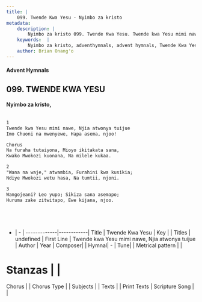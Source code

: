 ```yaml
---
title: |
    099. Twende Kwa Yesu - Nyimbo za kristo
metadata:
    description: |
        Nyimbo za kristo 099. Twende Kwa Yesu. Twende kwa Yesu mimi nawe, Njia atwonya tuijue Imo Chuoni na mwenyewe, Hapa asema, njoo!  Chorus Na furaha tutaiyona, Mioyo ikitakata sana, Kwako Mwokozi kuonana, Na milele kukaa.  
    keywords:  |
        Nyimbo za kristo, adventhymnals, advent hymnals, Twende Kwa Yesu, Twende kwa Yesu mimi nawe, Njia atwonya tuijue. 
    author: Brian Onang'o
---
```


#### Advent Hymnals
## 099. TWENDE KWA YESU
####  Nyimbo za kristo,

```txt

1
Twende kwa Yesu mimi nawe, Njia atwonya tuijue
Imo Chuoni na mwenyewe, Hapa asema, njoo!

Chorus
Na furaha tutaiyona, Mioyo ikitakata sana,
Kwako Mwokozi kuonana, Na milele kukaa.

2
"Wana na waje," atwambia, Furahini kwa kusikia;
Ndiye Mwokozi wetu hasa, Na tumtii, njoni.

3
Wangojeani? Leo yupo; Sikiza sana asemapo;
Huruma zake zitwitapo, Ewe kijana, njoo.






```

- |   -  |
-------------|------------|
Title | Twende Kwa Yesu |
Key |  |
Titles | undefined |
First Line | Twende kwa Yesu mimi nawe, Njia atwonya tuijue |
Author | 
Year | 
Composer| |
Hymnal|  - |
Tune|  |
Metrical pattern | |
# Stanzas |  |
Chorus |  |
Chorus Type |  |
Subjects | |
Texts |  |
Print Texts | 
Scripture Song |  |
    

